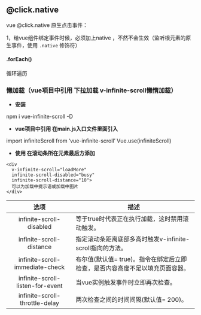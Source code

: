 ##  @click.native

vue @click.native 原生点击事件：

1，给vue组件绑定事件时候，必须加上native ，不然不会生效（监听根元素的原生事件，使用 `.native` 修饰符）

#### .forEach()

循环遍历



### 懒加载（vue项目中引用 下拉加载 v-infinite-scroll懒惰加载）

- **安装**

npm i vue-infinite-scroll -D

- **vue项目中引用 在main.js入口文件里面引入**

import infiniteScroll from ‘vue-infinite-scroll’
Vue.use(infiniteScroll)

- **使用 在滚动条所在元素最后方添加**

```
<div 
  v-infinite-scroll="loadMore" 
  infinite-scroll-disabled="busy" 
  infinite-scroll-distance="10">
  可以为加载中提示语或加载中图片
</div>
```

|               选项               | 描述                                                         |
| :------------------------------: | ------------------------------------------------------------ |
|     infinite-scroll-disabled     | 等于true时代表正在执行加载，这时禁用滚动触发。               |
|     infinite-scroll-distance     | 指定滚动条距离底部多高时触发v-infinite-scroll指向的方法。    |
| infinite-scroll-immediate-check  | 布尔值(默认值= true)。指令在绑定后立即检查，是否内容高度不足以填充页面容器。 |
| infinite-scroll-listen-for-event | 当vue实例触发事件时立即再次检查。                            |
|  infinite-scroll-throttle-delay  | 两次检查之间的时间间隔(默认值= 200)。                        |